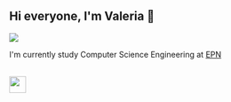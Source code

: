 ## Hi everyone, I'm Valeria 👋
![](https://visitor-badge.glitch.me/badge?page_id=hidalgobri.hidalgobri)

I'm currently study Computer Science Engineering at [EPN](www.epn.edu.ec)

<br />
<img width="30" height="30" src= "https://avatars.githubusercontent.co/u/84605041?s=200&v=4">
<!--
! para tomar un icono
[nombre del enlace]
() página web
-->


<!--
**hidalgobri/hidalgobri** is a ✨ _special_ ✨ repository because its `README.md` (this file) appears on your GitHub profile.

Here are some ideas to get you started:

- 🔭 I’m currently working on ...
- 🌱 I’m currently learning ...
- 👯 I’m looking to collaborate on ...
- 🤔 I’m looking for help with ...
- 💬 Ask me about ...
- 📫 How to reach me: ...
- 😄 Pronouns: ...
- ⚡ Fun fact: ...
-->
